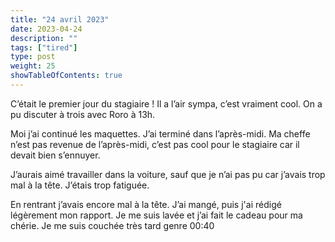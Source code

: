 ```yaml
---
title: "24 avril 2023"
date: 2023-04-24
description: ""
tags: ["tired"]
type: post
weight: 25
showTableOfContents: true
---
```

C’était le premier jour du stagiaire ! Il a l’air sympa, c’est vraiment cool. On a pu discuter à trois avec Roro à 13h.

Moi j’ai continué les maquettes. J’ai terminé dans l’après-midi. Ma cheffe n’est pas revenue de l’après-midi, c’est pas cool pour le stagiaire car il devait bien s’ennuyer.

J’aurais aimé travailler dans la voiture, sauf que je n’ai pas pu car j’avais trop mal à la tête. J’étais trop fatiguée.

En rentrant j’avais encore mal à la tête. J’ai mangé, puis j'ai rédigé légèrement mon rapport. Je me suis lavée et j’ai fait le cadeau pour ma chérie. Je me suis couchée très tard genre 00:40